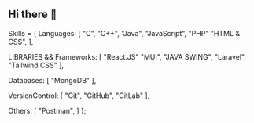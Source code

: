 ## Hi there 👋

<!--
**suraiyaeva/suraiyaeva** is a ✨ _special_ ✨ repository because its `README.md` (this file) appears on your GitHub profile.

Here are some ideas to get you started:

- 🔭 I’m currently working on ...
- 🌱 I’m currently learning ...
- 👯 I’m looking to collaborate on ...
- 🤔 I’m looking for help with ...
- 💬 Ask me about ...
- 📫 How to reach me: ...
- 😄 Pronouns: ...
- ⚡ Fun fact: ...
-->
Skills = {
  Languages: [
    "C",
    "C++",
    "Java",
    "JavaScript",
    "PHP"
    "HTML & CSS",
  ],

  LIBRARIES && Frameworks: [
    "React.JS"
    "MUI",
    "JAVA SWING",
    "Laravel",
    "Tailwind CSS"
  ],

  Databases: [
    "MongoDB"
  ],

  VersionControl: [
    "Git",
    "GitHub",
    "GitLab"
  ],

  Others: [
    "Postman",
  ]
};
